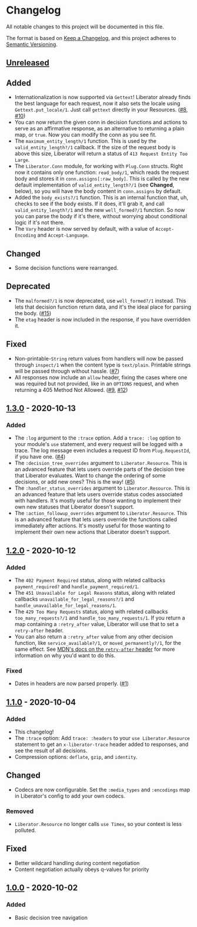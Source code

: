# Changelog

All notable changes to this project will be documented in this file.

The format is based on [Keep a Changelog](https://keepachangelog.com/en/1.0.0/),
and this project adheres to [Semantic Versioning](https://semver.org/spec/v2.0.0.html).

## [Unreleased]

## Added
- Internationalization is now supported via `Gettext`!
  Liberator already finds the best language for each request,
  now it also sets the locale using `Gettext.put_locale/1`.
  Just call `gettext` directly in your Resources.
  ([#8](https://github.com/Cantido/liberator/issues/8),
  [#10](https://github.com/Cantido/liberator/pull/10))
- You can now return the given conn in decision functions and actions to serve as an affirmative response,
  as an alternative to returning a plain map, or `true`.
  Now you can modify the conn as you see fit.
- The `maximum_entity_length/1` function.
  This is used by the `valid_entity_length?/1` callback.
  If the size of the request body is above this size,
  Liberator will return a status of `413 Request Entity Too Large`.
- The `Liberator.Conn` module, for working with `Plug.Conn` structs.
  Right now it contains only one function: `read_body/1`,
  which reads the request body and stores it in `conn.assigns[:raw_body]`.
  This is called by the new default implementation of `valid_entity_length?/1` (see **Changed**, below),
  so you will have the body content in `conn.assigns` by default.
- Added the `body_exists?/1` function.
  This is an internal function that, uh, checks to see if the body exists.
  If it does, it'll grab it, and call `valid_entity_length?/1` and
  the new `well_formed?/1` function.
  So now you can parse the body if it's there,
  without worrying about conditional logic if it's not there.
- The `Vary` header is now served by default,
  with a value of `Accept-Encoding` and `Accept-Language`.

## Changed
- Some decision functions were rearranged.

## Deprecated
- The `malformed?/1` is now deprecated, use `well_formed?/1` instead.
  This lets that decision function return data,
  and it's the ideal place for parsing the body. ([#15](https://github.com/Cantido/liberator/issues/15))
- The `etag` header is now included in the response, if you have overridden it.

## Fixed
- Non-printable-`String` return values from handlers will now be passed through `inspect/1` when the content type is `text/plain`.
  Printable strings will be passed through without hassle. ([#7](https://github.com/Cantido/liberator/issues/7))
- All responses now include an `allow` header, fixing the cases where one was required but not provided,
  like in an `OPTIONS` request, and when returning a 405 Method Not Allowed.
  ([#9](https://github.com/Cantido/liberator/issues/9), [#12](https://github.com/Cantido/liberator/issues/12))

## [1.3.0] - 2020-10-13

### Added
- The `:log` argument to the `:trace` option.
  Add a `trace: :log` option to your module's `use` statement,
  and every request will be logged with a trace.
  The log message even includes a request ID from `Plug.RequestId`, if you have one. ([#4](https://github.com/Cantido/liberator/issues/4))
- The `:decision_tree_overrides` argument to `Liberator.Resource`.
  This is an advanced feature that lets users override parts of the decision tree that Liberator evaluates.
  Want to change the ordering of some decisions, or add new ones?
  This is the way! ([#5](https://github.com/Cantido/liberator/issues/5))
- The `:handler_status_overrides` argument to `Liberator.Resource`.
  This is an advanced feature that lets users override status codes associated with handlers.
  It's mostly useful for those wanting to implement their own new statuses that Liberator doesn't support.
- The `:action_followup_overrides` argument to `Liberator.Resource`.
  This is an advanced feature that lets users override the functions called immediately after actions.
  It's mostly useful for those wanting to implement their own new actions that Liberator doesn't support.

## [1.2.0] - 2020-10-12

### Added
- The `402 Payment Required` status,
  along with related callbacks `payment_required?` and
  `handle_payment_required/1`.
- The `451 Unavailable for Legal Reasons` status,
  along with related callbacks `unavailable_for_legal_reasons?/1` and
  `handle_unavailable_for_legal_reasons/1`.
- The `429 Too Many Requests` status,
  along with related callbacks `too_many_requests?/1` and
  `handle_too_many_requests/1`.
  If you return a map containing a `:retry_after` value,
  Liberator will use that to set a `retry-after` header.
- You can also return a `:retry_after` value from any other decision function,
  like `service_available?/1`, or `moved_permanently?/1`, for the same effect.
  See [MDN's docs on the `retry-after` header](https://developer.mozilla.org/en-US/docs/Web/HTTP/Headers/Retry-After)
  for more information on why you'd want to do this.

### Fixed
- Dates in headers are now parsed properly. ([#1](https://github.com/Cantido/liberator/issues/1))

## [1.1.0] - 2020-10-04

### Added
- This changelog!
- The `:trace` option:
  Add `trace: :headers` to your `use Liberator.Resource` statement to
  get an `x-liberator-trace` header added to responses,
  and see the result of all decisions.
- Compression options: `deflate`, `gzip`, and `identity`.

## Changed
- Codecs are now configurable.
  Set the `:media_types` and `:encodings` map in Liberator's config to add your own codecs.

### Removed
- `Liberator.Resource` no longer calls `use Timex`, so your context is less polluted.

## Fixed
- Better wildcard handling during content negotiation
- Content negotiation actually obeys q-values for priority

## [1.0.0] - 2020-10-02

### Added

- Basic decision tree navigation


[Unreleased]: https://github.com/Cantido/liberator/compare/v1.3.0...HEAD
[1.3.0]: https://github.com/Cantido/liberator/releases/tag/v1.3.0
[1.2.0]: https://github.com/Cantido/liberator/releases/tag/v1.2.0
[1.1.0]: https://github.com/Cantido/liberator/releases/tag/v1.1.0
[1.0.0]: https://github.com/Cantido/liberator/releases/tag/v1.0.0
